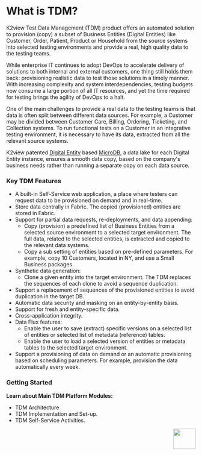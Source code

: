 # What is TDM? 

K2view Test Data Management (TDM) product offers an automated solution to provision (copy) a subset of Business Entities (Digital Entities) like Customer, Order, Patient, Product or Household from the source systems into selected testing environments and provide a real, high quality data to the testing teams.

While enterprise IT continues to adopt DevOps to accelerate delivery of solutions to both internal and external customers, one thing still holds them back: provisioning realistic data to test those solutions in a timely manner. With increasing complexity and system interdependencies, testing budgets now consume a large portion of all IT resources, and yet the time required for testing brings the agility of DevOps to a halt.

One of the main challenges to provide a real data to the testing teams is that data is often split between different data sources.  For example, a Customer may be divided between Customer Care, Billing, Ordering, Ticketing, and Collection systems. To run functional tests on a Customer in an integrative testing environment, it is necessary to have its data, extracted from all the relevant source systems.

K2view patented [Digital Entity](/articles/01_fabric_overview/02_fabric_glossary.md#digital-entity) based [MicroDB](/articles/01_fabric_overview/02_fabric_glossary.md#mdb--microdb), a data lake for each Digital Entity instance, ensures a smooth data copy, based on the company's business needs rather than running a separate copy on each data source.

### Key TDM Features

- A built-in Self-Service web application, a place where testers can request data to be provisioned on demand and in real-time. 
- Store data centrally in Fabric. The copied (provisioned) entities are stored in Fabric.
- Support for partial data requests, re-deployments, and data appending: 
  - Copy (provision) a predefined list of Business Entities from a selected source environment to a selected target environment.  The full data, related to the selected entities, is extracted and copied to the relevant data systems.
  - Copy a sub setting of entities based on pre-defined parameters. For example, copy 10 Customers, located in NY, and use a Small Business packages.
- Synthetic data generation:
  - Clone a given entity into the target environment. The TDM replaces the sequences of each clone to avoid a sequence duplication.
- Support a replacement of sequences of the provisioned entities to avoid duplication in the target DB. 
- Automatic data security and masking on an entity-by-entity basis.
- Support for fresh and entity-specific data.
- Cross-application integrity.
- Data Flux features:
  - Enable the user to save (extract) specific versions on a selected list of entities or selected list of metadata (reference) tables.
  - Enable the user to load a selected version of entities or metadata tables to the selected target environment.
-  Support a provisioning of data on demand or an automatic provisioning based on scheduling parameters. For example, provision the data automatically every week.



### Getting Started

**Learn about Main TDM Platform Modules:**

- TDM Architecture
- TDM Implementation and Set-up.
- TDM Self-Service Activities.



[<img align="right" width="60" height="54" src="/articles/images/Next.png">](/articles/101_test_data_management//02_tdm_glossary.md)
